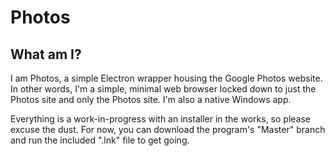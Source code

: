 # Photos

##  What am I?
I am Photos, a simple Electron wrapper housing the Google Photos website.
In other words, I'm a simple, minimal web browser locked down to just the Photos site and only the Photos site. I'm also a native Windows app.

Everything is a work-in-progress with an installer in the works, so please excuse the dust. For now, you can download the program's "Master" branch and run the included ".lnk" file to get going.

